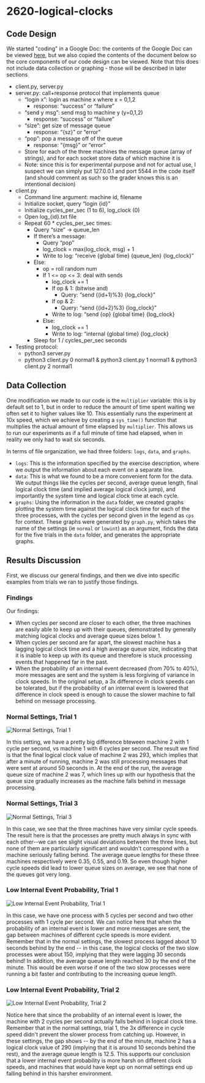 # 2620-logical-clocks

## Code Design

We started "coding" in a Google Doc: the contents of the Google Doc can be viewed [here](https://docs.google.com/document/d/1kHFJNkXWfRq8KOskfWpWH1U9MEDAFvItkBd7kF9diP0/edit?usp=sharing), but we also copied the contents of the document below so the core components of our code design can be viewed. Note that this does not include data collection or graphing - those will be described in later sections

- client.py, server.py
- server.py: call+response protocol that implements queue
    - “login x”: login as machine x where x = 0,1,2
        - response: “success” or “failure”
    - “send y msg”: send msg to machine y (y=0,1,2)
        - response: “success” or “failure”
    - “size”: get size of message queue
        - response: “{sz}” or “error”
    - “pop”: pop a message off of the queue
        - response: “{msg}” or “error”
    - Store for each of the three machines the message queue (array of strings), and for each socket store data of which machine it is
    - Note: since this is for experimental purpose and not for actual use, I suspect we can simply put 127.0.0.1 and port 5544 in the code itself (and should comment as such so the grader knows this is an intentional decision)
- client.py
    - Command line argument: machine id, filename
    - Initialize socket, query “login {id}”
    - Initialize cycles_per_sec (1 to 6), log_clock (0)
    - Open log_{id}.txt file
    - Repeat 60 * cycles_per_sec times:
        - Query “size” -> queue_len
        - If there’s a message:
            - Query “pop”
            - log_clock = max(log_clock, msg) + 1
            - Write to log: “receive {global time} {queue_len} {log_clock}”
        - Else:
            - op = roll random num
            - If 1 <= op <= 3: deal with sends
                - log_clock += 1
                - If op & 1: (bitwise and)
                    - Query: “send {(id+1)%3} {log_clock}”
                - If op & 2:
                    - Query: “send {(id+2}%3} {log_clock}”
                - Write to log: “send {op} {global time} {log_clock}
            - Else: 
                - log_clock += 1
                - Write to log: “internal {global time} {log_clock}
        - Sleep for 1 / cycles_per_sec seconds
- Testing protocol:
    - python3 server.py
    - python3 client.py 0 normal1 & python3 client.py 1 normal1 & python3 client.py 2 normal1

## Data Collection

One modification we made to our code is the `multiplier` variable: this is by default set to 1, but in order to reduce the amount of time spent waiting we often set it to higher values like 10. This essentially runs the experiment at 10x speed, which we achieve by creating a `sys_time()` function that multiplies the actual amount of time elapsed by `multiplier`. This allows us to run our experiments as if a full minute of time had elapsed, when in reality we only had to wait six seconds.

In terms of file organization, we had three folders: `logs`, `data`, and `graphs`.

- `logs`: This is the information specified by the exercise description, where we output the information about each event on a separate line.
- `data`: This is what we found to be a more convenient form for the data. We output things like the cycles per second, average queue length, final logical clock time (and implied average logical clock jump), and importantly the system time and logical clock time at each cycle.
- `graphs`: Using the information in the `data` folder, we created graphs plotting the system time against the logical clock time for each of the three processes, with the cycles per second given in the legend as `cps` for context. These graphs were generated by `graph.py`, which takes the name of the settings (ie `normal` or `lowint`) as an argument, finds the data for the five trials in the `data` folder, and generates the appropriate graphs.

## Results Discussion

First, we discuss our general findings, and then we dive into specific examples from trials we ran to justify those findings.

### Findings

Our findings:
- When cycles per second are closer to each other, the three machines are easily able to keep up with their queues, demonstrated by generally matching logical clocks and average queue sizes below 1.
- When cycles per second are far apart, the slowest machine has a lagging logical clock time and a high average queue size, indicating that it is inable to keep up with its queue and therefore is stuck processing events that happened far in the past.
- When the probability of an internal event decreased (from 70% to 40%), more messages are sent and the system is less forgiving of variance in clock speeds. In the original setup, a 3x difference in clock speeds can be tolerated, but if the probability of an internal event is lowered that difference in clock speed is enough to cause the slower machine to fall behind on message processing.

### Normal Settings, Trial 1

![Normal Settings, Trial 1](graphs/normal1.png)

In this setting, we have a pretty big difference bteween machine 2 with 1 cycle per second, vs machine 1 with 6 cycles per second. The result we find is that the final logical clock value of machine 2 was 293, which implies that after a minute of running, machine 2 was still processing messages that were sent at around 50 seconds in. At the end of the run, the average queue size of machine 2 was 7, which lines up with our hypothesis that the queue size gradually increases as the machine falls behind in message processing.

### Normal Settings, Trial 3

![Normal Settings, Trial 3](graphs/normal3.png)

In this case, we see that the three machines have very similar cycle speeds. The result here is that the processes are pretty much always in sync with each other--we can see slight visual deviations between the three lines, but none of them are particularly significant and wouldn't correspond with a machine seriously falling behind. The average queue lengths for these three machines respectively were 0.35, 0.55, and 0.19. So even though higher cycle speeds did lead to lower queue sizes on average, we see that none of the queues got very long.

### Low Internal Event Probability, Trial 1

![Low Internal Event Probability, Trial 1](graphs/lowint1.png)

In this case, we have one process with 5 cycles per second and two other processes with 1 cycle per second. We can notice here that when the probability of an internal event is lower and more messages are sent, the gap between machines of different cycle speeds is more evident. Remember that in the normal settings, the slowest process lagged about 10 seconds behind by the end -- in this case, the logical clocks of the two slow processes were about 150, implying that they were lagging 30 seconds behind! In addition, the average queue length reached 30 by the end of the minute. This would be even worse if one of the two slow processes were running a bit faster and contributing to the increasing queue length.

### Low Internal Event Probability, Trial 2

![Low Internal Event Probability, Trial 2](graphs/lowint2.png)

Notice here that since the probability of an internal event is lower, the machine with 2 cycles per second actually falls behind in logical clock time. Remember that in the normal settings, trial 1, the 3x difference in cycle speed didn't prevent the slower process from catching up. However, in these settings, the gap shows -- by the end of the minute, machine 2 has a logical clock value of 290 (implying that it is around 10 seconds behind the rest), and the average queue length is 12.5. This supports our conclusion that a lower internal event probability is more harsh on different clock speeds, and machines that would have kept up on normal settings end up falling behind in this harsher environment.